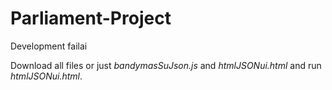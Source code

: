 # Parliament-Project
Development failai

Download all files or just <em>bandymasSuJson.js</em> and <em>htmlJSONui.html</em> and run <em>htmlJSONui.html</em>.
